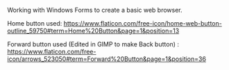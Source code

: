 Working with Windows Forms to create a basic web browser.



Home button used:
https://www.flaticon.com/free-icon/home-web-button-outline_59750#term=Home%20Button&page=1&position=13

Forward button used (Edited in GIMP to make Back button) :
https://www.flaticon.com/free-icon/arrows_523050#term=Forward%20Button&page=1&position=36
